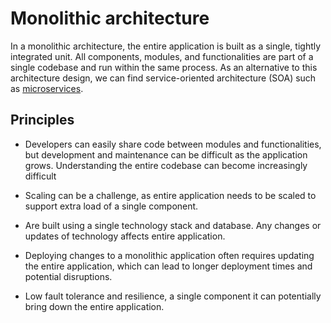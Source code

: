 # Monolithic architecture

 In a monolithic architecture, the entire application is built as a single,
 tightly integrated unit. All components, modules, and functionalities are part
 of a single codebase and run within the same process. As an alternative to this
 architecture design, we can find service-oriented architecture (SOA) such as
 [microservices](../architecture/microservices.md).

## Principles

- Developers can easily share code between modules and functionalities, but
  development and maintenance can be difficult as the application grows.
  Understanding the entire codebase can become increasingly difficult

- Scaling can be a challenge, as entire application needs to be scaled to
  support extra load of a single component.

- Are built using a single technology stack and database. Any changes or updates
  of technology affects entire application.

- Deploying changes to a monolithic application often requires updating the
  entire application, which can lead to longer deployment times and potential
  disruptions.

- Low fault tolerance and resilience, a single component it can potentially
  bring down the entire application.
